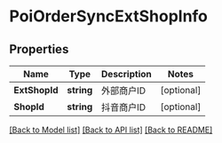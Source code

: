 # PoiOrderSyncExtShopInfo

## Properties

Name | Type | Description | Notes
------------ | ------------- | ------------- | -------------
**ExtShopId** | **string** | 外部商户ID | [optional] 
**ShopId** | **string** | 抖音商户ID | [optional] 

[[Back to Model list]](../README.md#documentation-for-models) [[Back to API list]](../README.md#documentation-for-api-endpoints) [[Back to README]](../README.md)


